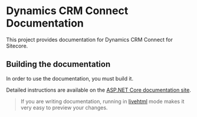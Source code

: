 # Dynamics CRM Connect Documentation

This project provides documentation for Dynamics CRM Connect for Sitecore.

## Building the documentation

In order to use the documentation, you must build it. 

Detailed instructions are available on the [ASP.NET Core documentation site](https://github.com/aspnet/Docs/blob/master/CONTRIBUTING.md).

> If you are writing documentation, running in 
> [livehtml](https://github.com/aspnet/Docs/blob/master/CONTRIBUTING.md#use-autobuild-to-easily-view-site-changes-locally) mode makes it very easy to preview 
> your changes.
